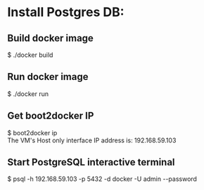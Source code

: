 # Install Postgres DB:

## Build docker image
$ ./docker build

## Run docker image
$ ./docker run

## Get boot2docker IP
$ boot2docker ip <br />
 The VM's Host only interface IP address is: 192.168.59.103

## Start PostgreSQL interactive terminal
$ psql -h 192.168.59.103 -p 5432 -d docker -U admin --password
